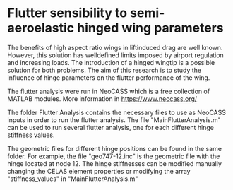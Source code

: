 # Flutter sensibility to semi-aeroelastic hinged wing parameters

The benefits of high aspect ratio wings in liftinduced drag are well known. However, this solution has welldefined limits imposed by airport regulation and increasing loads. The introduction of a hinged wingtip is a possible solution for both problems. The aim of this research is to study the influence of hinge parameters on the flutter performance of the wing.


The flutter analysis were run in NeoCASS which is a free collection of MATLAB modules. More information in https://www.neocass.org/

The folder Flutter Analysis contains the necessary files to use as NeoCASS inputs in order to run the flutter analysis. The file "MainFlutterAnalysis.m" can be used to run several flutter analysis, one for each different hinge stiffness values. 

The geometric files for different hinge positions can be found in the same folder. For example, the file "geo747-12.inc" is the geometric file with the hinge located at node 12. The hinge stiffnesses can be modified manually changing the CELAS element properties or modifying the array "stiffness_values" in "MainFlutterAnalysis.m"
